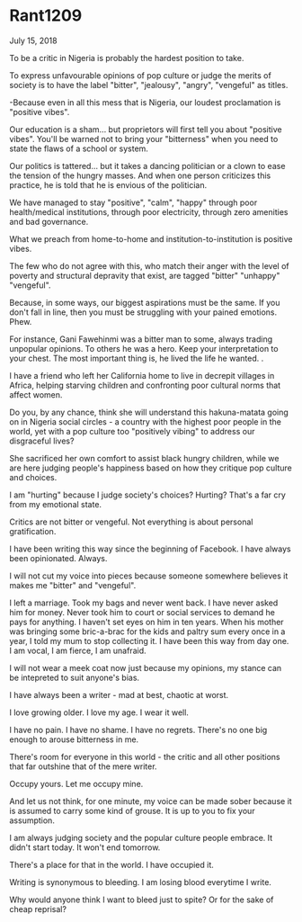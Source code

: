 # Rant1209


July 15, 2018

To be a critic in Nigeria is probably the hardest position to take.

To express unfavourable opinions of pop culture or judge the merits of society is to have the label "bitter", "jealousy", "angry", "vengeful" as titles.

-Because even in all this mess that is Nigeria, our loudest proclamation is "positive vibes".

Our education is a sham... but proprietors will first tell you about "positive vibes". You'll be warned not to bring your "bitterness" when you need to state the flaws of a school or system.

Our politics is tattered... but it takes a dancing politician or a clown to ease the tension of the hungry masses. And when one person criticizes this practice, he is told that he is envious of the politician.

We have managed to stay "positive", "calm", "happy" through poor health/medical institutions, through poor electricity, through zero amenities and bad governance.

What we preach from home-to-home and institution-to-institution is positive vibes.

The few who do not agree with this, who match their anger with the level of poverty and structural depravity that exist, are tagged "bitter" "unhappy" "vengeful".

Because, in some ways, our biggest aspirations  must be the same. If you don't fall in line, then you must be struggling with your pained emotions. Phew.

For instance, Gani Fawehinmi was a bitter man to some, always trading unpopular opinions. To others he was a hero. Keep your interpretation to your chest. The most important thing is, he lived the life he wanted.
.

I have a friend who left her California home to live in decrepit villages in Africa, helping starving children and confronting poor cultural norms that affect women.

Do you, by any chance, think she will understand this hakuna-matata going on in Nigeria social circles -  a country with the highest poor people in the world, yet with a pop culture too "positively vibing" to address our disgraceful lives?

She sacrificed her own comfort to assist black hungry children, while we are here judging people's happiness based on how they critique pop culture and choices.

I am "hurting" because I judge society's choices? Hurting? That's a far cry from my emotional state.

Critics are not bitter or vengeful.  Not everything is about personal gratification. 

I have been writing this way since the beginning of Facebook. I have always been opinionated. Always.

I will not cut my voice into pieces because someone somewhere believes it makes me "bitter" and "vengeful".

I left a marriage. Took my bags and never went back. I have never asked him for money. Never took him to court or social services to demand he pays for anything. I haven't set eyes on him in ten years. When his mother was bringing some bric-a-brac for the kids and paltry sum every once in a year, I told my mum to stop collecting it. I have been this way from day one. I am vocal, I am fierce, I am unafraid. 

I will not wear a meek coat now just because my opinions, my stance can be intepreted to suit anyone's bias.

I have always been a writer - mad at best, chaotic at worst.

I love growing older. I love my age. I wear it well.

I have no pain. I have no shame. I have no regrets. There's no one big enough to arouse bitterness in me.

There's room for everyone in this world - the critic and all other positions that far outshine that of the mere writer.

Occupy yours. Let me occupy mine.

And let us not think, for one minute, my voice can be made sober because it is assumed to carry some kind of grouse. It is up to you to fix your assumption.

I am always judging society and the popular culture people embrace. It didn't start today. It won't end tomorrow.

There's a place for that in the world. I have occupied it.

Writing is synonymous to bleeding. I am losing blood everytime I write.

Why would anyone think I want to bleed just to spite? Or for the sake of cheap reprisal?